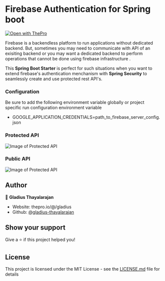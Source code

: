 # Firebase Authentication for Spring boot 
[![Open with ThePro](https://thepro.io/button.svg)](https://thepro.io/post/firebase-authentication-for-spring-boot-rest-api)

Firebase is a backendless platform to run applications without dedicated backend. But, sometimes you may need to communicate with API of an exisiting backend or you may want a dedicated backend to perform operations that cannot be done using firebase infrastructure .

This **Spring Boot Starter** is perfect for such situations when you want to extend firebase's authentication menchanism with **Spring Security** to seamlessly create and use protected rest API's.

### Configuration

Be sure to add the following environment variable globally or project specific run configuration environment variable

 * GOOGLE_APPLICATION_CREDENTIALS=path_to_firebase_server_config.json

### Protected API

![Image of Protected API ](https://raw.githubusercontent.com/gladius-thayalarajan/firebase-spring-boot-rest-api-authentication/master/screenshots/protected_api.png)

### Public API

![Image of Protected API ](https://raw.githubusercontent.com/gladius-thayalarajan/firebase-spring-boot-rest-api-authentication/master/screenshots/public_api.png)


## Author

👤 **Gladius Thayalarajan**

* Website: thepro.io/@/gladius
* Github: [@gladius-thayalarajan](https://github.com/gladius-thayalarajan)


## Show your support

Give a ⭐️ if this project helped you!


## License

This project is licensed under the MIT License - see the [LICENSE.md](LICENSE.md) file for details
